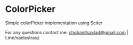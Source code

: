 # ColorPicker
 Simple colorPicker implementation using Sciter
 
 For any questions contact me: chobanitsavlad@gmail.com | t.me/vaelastrasz
